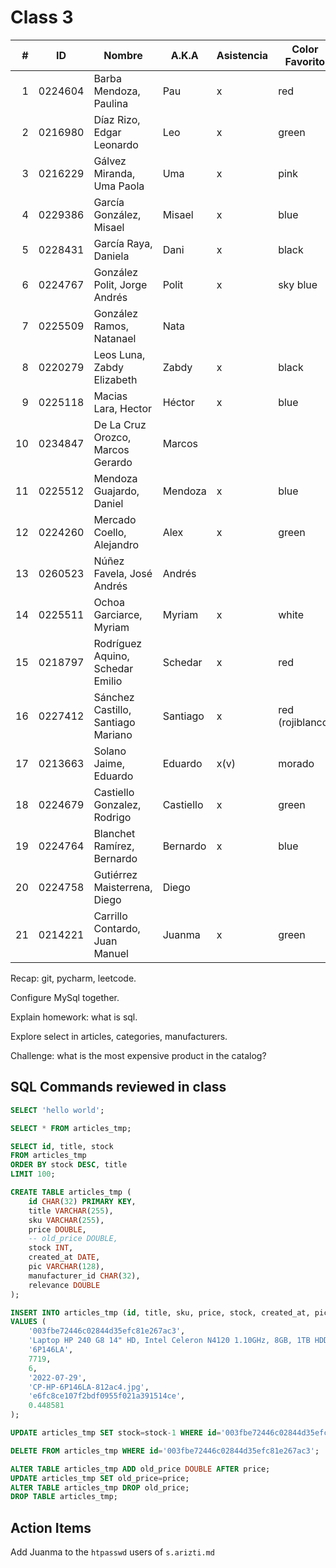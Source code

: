 Class 3
=======

|  # | ID      | Nombre                             | A.K.A     | Asistencia | Color Favorito   |
|---:|---------|------------------------------------|-----------|------------|------------------|
|  1 | 0224604 | Barba Mendoza, Paulina             | Pau       | x          | red              |
|  2 | 0216980 | Díaz Rizo, Edgar Leonardo          | Leo       | x          | green            | 
|  3 | 0216229 | Gálvez Miranda, Uma Paola          | Uma       | x          | pink             | 
|  4 | 0229386 | García González, Misael            | Misael    | x          | blue             |
|  5 | 0228431 | García Raya, Daniela               | Dani      | x          | black            |
|  6 | 0224767 | González Polit, Jorge Andrés       | Polit     | x          | sky blue         | 
|  7 | 0225509 | González Ramos, Natanael           | Nata      |            |                  | 
|  8 | 0220279 | Leos Luna, Zabdy Elizabeth         | Zabdy     | x          | black            |
|  9 | 0225118 | Macias Lara, Hector                | Héctor    | x          | blue             |
| 10 | 0234847 | De La Cruz Orozco, Marcos Gerardo  | Marcos    |            |                  |
| 11 | 0225512 | Mendoza Guajardo, Daniel           | Mendoza   | x          | blue             |
| 12 | 0224260 | Mercado Coello, Alejandro          | Alex      | x          | green            | 
| 13 | 0260523 | Núñez Favela, José Andrés          | Andrés    |            |                  |
| 14 | 0225511 | Ochoa Garciarce, Myriam            | Myriam    | x          | white            | 
| 15 | 0218797 | Rodríguez Aquino, Schedar Emilio   | Schedar   | x          | red              | 
| 16 | 0227412 | Sánchez Castillo, Santiago Mariano | Santiago  | x          | red (rojiblanco) |
| 17 | 0213663 | Solano Jaime, Eduardo              | Eduardo   | x(v)       | morado           |
| 18 | 0224679 | Castiello Gonzalez, Rodrigo        | Castiello | x          | green            |
| 19 | 0224764 | Blanchet Ramírez, Bernardo         | Bernardo  | x          | blue             |
| 20 | 0224758 | Gutiérrez Maisterrena, Diego       | Diego     |            |                  |
| 21 | 0214221 | Carrillo Contardo, Juan Manuel     | Juanma    | x          | green            |

Recap: git, pycharm, leetcode.

Configure MySql together.

Explain homework: what is sql.

Explore select in articles, categories, manufacturers.

Challenge: what is the most expensive product in the catalog?

SQL Commands reviewed in class
------------------------------

```sql
SELECT 'hello world';

SELECT * FROM articles_tmp;

SELECT id, title, stock
FROM articles_tmp
ORDER BY stock DESC, title
LIMIT 100;

CREATE TABLE articles_tmp (
    id CHAR(32) PRIMARY KEY,
    title VARCHAR(255),
    sku VARCHAR(255),
    price DOUBLE,
    -- old_price DOUBLE,
    stock INT,
    created_at DATE,
    pic VARCHAR(128),
    manufacturer_id CHAR(32),
    relevance DOUBLE
);

INSERT INTO articles_tmp (id, title, sku, price, stock, created_at, pic, manufacturer_id, relevance)
VALUES (
    '003fbe72446c02844d35efc81e267ac3',
    'Laptop HP 240 G8 14" HD, Intel Celeron N4120 1.10GHz, 8GB, 1TB HDD, Windows 11 Home 64-bit, Español, Negro',
    '6P146LA',
    7719,
    6,
    '2022-07-29',
    'CP-HP-6P146LA-812ac4.jpg',
    'e6fc8ce107f2bdf0955f021a391514ce',
    0.448581
);

UPDATE articles_tmp SET stock=stock-1 WHERE id='003fbe72446c02844d35efc81e267ac3';

DELETE FROM articles_tmp WHERE id='003fbe72446c02844d35efc81e267ac3';

ALTER TABLE articles_tmp ADD old_price DOUBLE AFTER price;
UPDATE articles_tmp SET old_price=price;
ALTER TABLE articles_tmp DROP old_price;
DROP TABLE articles_tmp;
```

Action Items
------------

Add Juanma to the `htpasswd` users of `s.arizti.md`
